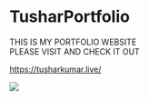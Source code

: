 # TusharPortfolio
<p align="center">

<a> THIS IS MY PORTFOLIO WEBSITE<br>
PLEASE VISIT AND CHECK IT OUT</a> 

https://tusharkumar.live/

<img src="https://tusharkumar.live/coverpic.png">
</p>
